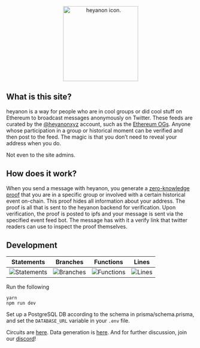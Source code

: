 <div align="center">
        <img width="200" alt="heyanon icon." src="https://github.com/personaelabs/heyanon/blob/main/public/logo.svg">
</div>

## What is this site?

heyanon is a way for people who are in cool groups or did cool stuff on Ethereum to broadcast messages anonymously on Twitter. These feeds are curated by the [@heyanonxyz](https://twitter.com/heyanonxyz) account, such as the [Ethereum OGs](https://twitter.com/EthereumOGs). Anyone whose participation in a group or historical moment can be verified and then post to the feed. The magic is that you don’t need to reveal your address when you do.

Not even to the site admins.

## How does it work?

When you send a message with heyanon, you generate a [zero-knowledge proof](http://learn.0xparc.org/) that you are in a specific group or involved with a certain historical event on-chain. This proof hides all information about your address. The proof is all that is sent to the heyanon backend for verification. Upon verification, the proof is posted to ipfs and your message is sent via the specified event feed bot. The message has with it a verify link that twitter readers can use to inspect the proof themselves.

## Development

| Statements                  | Branches                | Functions                 | Lines             |
| --------------------------- | ----------------------- | ------------------------- | ----------------- |
| ![Statements](https://img.shields.io/badge/statements-3.46%25-red.svg?style=flat) | ![Branches](https://img.shields.io/badge/branches-1.23%25-red.svg?style=flat) | ![Functions](https://img.shields.io/badge/functions-1.6%25-red.svg?style=flat) | ![Lines](https://img.shields.io/badge/lines-3.11%25-red.svg?style=flat) |

Run the following

```
yarn
npm run dev
```

Set up a PostgreSQL DB according to the schema in prisma/schema.prisma, and set the `DATABASE_URL` variable in your `.env` file.

Circuits are [here](https://github.com/personaelabs/circuits). Data generation is [here](https://github.com/personaelabs/data). And for further discussion, join our [discord](https://discord.gg/kmKAC5T6sV)!
